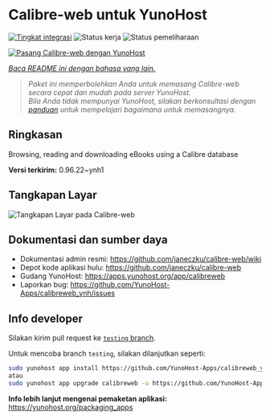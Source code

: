 <!--
N.B.: README ini dibuat secara otomatis oleh <https://github.com/YunoHost/apps/tree/master/tools/readme_generator>
Ini TIDAK boleh diedit dengan tangan.
-->

# Calibre-web untuk YunoHost

[![Tingkat integrasi](https://dash.yunohost.org/integration/calibreweb.svg)](https://ci-apps.yunohost.org/ci/apps/calibreweb/) ![Status kerja](https://ci-apps.yunohost.org/ci/badges/calibreweb.status.svg) ![Status pemeliharaan](https://ci-apps.yunohost.org/ci/badges/calibreweb.maintain.svg)

[![Pasang Calibre-web dengan YunoHost](https://install-app.yunohost.org/install-with-yunohost.svg)](https://install-app.yunohost.org/?app=calibreweb)

*[Baca README ini dengan bahasa yang lain.](./ALL_README.md)*

> *Paket ini memperbolehkan Anda untuk memasang Calibre-web secara cepat dan mudah pada server YunoHost.*  
> *Bila Anda tidak mempunyai YunoHost, silakan berkonsultasi dengan [panduan](https://yunohost.org/install) untuk mempelajari bagaimana untuk memasangnya.*

## Ringkasan

Browsing, reading and downloading eBooks using a Calibre database

**Versi terkirim:** 0.96.22~ynh1

## Tangkapan Layar

![Tangkapan Layar pada Calibre-web](./doc/screenshots/screenshot.png)

## Dokumentasi dan sumber daya

- Dokumentasi admin resmi: <https://github.com/janeczku/calibre-web/wiki>
- Depot kode aplikasi hulu: <https://github.com/janeczku/calibre-web>
- Gudang YunoHost: <https://apps.yunohost.org/app/calibreweb>
- Laporkan bug: <https://github.com/YunoHost-Apps/calibreweb_ynh/issues>

## Info developer

Silakan kirim pull request ke [`testing` branch](https://github.com/YunoHost-Apps/calibreweb_ynh/tree/testing).

Untuk mencoba branch `testing`, silakan dilanjutkan seperti:

```bash
sudo yunohost app install https://github.com/YunoHost-Apps/calibreweb_ynh/tree/testing --debug
atau
sudo yunohost app upgrade calibreweb -u https://github.com/YunoHost-Apps/calibreweb_ynh/tree/testing --debug
```

**Info lebih lanjut mengenai pemaketan aplikasi:** <https://yunohost.org/packaging_apps>
